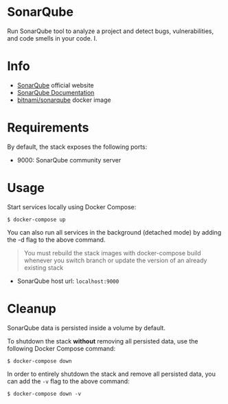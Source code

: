 # SonarQube

Run SonarQube tool to analyze a project and detect bugs, vulnerabilities, and code smells in your code. I.

# Info
* [SonarQube](https://www.sonarqube.org/) official website
* [SonarQube Documentation](https://docs.sonarqube.org/latest/)
* [bitnami/sonarqube](https://hub.docker.com/r/bitnami/sonarqube/) docker 
image

# Requirements

By default, the stack exposes the following ports:
* 9000: SonarQube community server

# Usage

Start services locally using Docker Compose:

```
$ docker-compose up
```

You can also run all services in the background (detached mode) by adding the -d flag to the above command.

> You must rebuild the stack images with docker-compose build whenever you switch branch or update the version of an already existing stack

* SonarQube host url: `localhost:9000`

# Cleanup 

SonarQube data is persisted inside a volume by default.

To shutdown the stack **without** removing all persisted data, use the following Docker Compose command:
```
$ docker-compose down
```

In order to entirely shutdown the stack and remove all persisted data, you can add the `-v` flag to the above command:

```
$ docker-compose down -v
```
